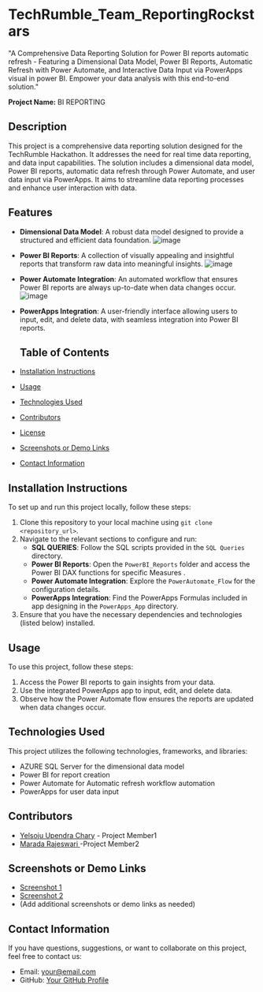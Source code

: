 # TechRumble_Team_ReportingRockstars
"A Comprehensive Data Reporting Solution for Power BI reports automatic refresh - Featuring a Dimensional Data Model, Power BI Reports, Automatic Refresh with Power Automate, and Interactive Data Input via PowerApps visual in power BI. Empower your data analysis with this end-to-end solution."

**Project Name:** BI REPORTING
## Description
This project is a comprehensive data reporting solution designed for the TechRumble Hackathon. It addresses the need for real time data  reporting, and data input capabilities. The solution includes a dimensional data model, Power BI reports, automatic data refresh through Power Automate, and user data input via PowerApps. It aims to streamline data reporting processes and enhance user interaction with data.

## Features
- **Dimensional Data Model**: A robust data model designed to provide a structured and efficient data foundation.
  ![image](https://github.com/Upendrachary-yelsoju/TechRumble_Team_ReportingRockstars/assets/137254163/c25051c3-bb00-40cb-887c-be699ad99a06)
- **Power BI Reports**: A collection of visually appealing and insightful reports that transform raw data into meaningful insights.
  ![image](https://github.com/Upendrachary-yelsoju/TechRumble_Team_ReportingRockstars/assets/137254163/725bdc4a-5ecf-4ae0-8590-204c0ae97c4b)
- **Power Automate Integration**: An automated workflow that ensures Power BI reports are always up-to-date when data changes occur.
  ![image](https://github.com/Upendrachary-yelsoju/TechRumble_Team_ReportingRockstars/assets/137254163/2cca1ffe-cea7-46e5-8cb5-f5957d90da7f)

- **PowerApps Integration**: A user-friendly interface allowing users to input, edit, and delete data, with seamless integration into Power BI reports.

  ## Table of Contents
- [Installation Instructions](#installation-instructions)
- [Usage](#usage)
- [Technologies Used](#technologies-used)
- [Contributors](#contributors)
- [License](#license)
- [Screenshots or Demo Links](#screenshots-or-demo-links)
- [Contact Information](#contact-information)

## Installation Instructions
To set up and run this project locally, follow these steps:
1. Clone this repository to your local machine using `git clone <repository_url>`.
2. Navigate to the relevant sections to configure and run:
   - **SQL QUERIES**: Follow the SQL scripts provided in the `SQL Queries` directory.
   - **Power BI Reports**: Open the `PowerBI_Reports` folder and access the Power BI DAX functions for specific Measures .
   - **Power Automate Integration**: Explore the `PowerAutomate_Flow` for the configuration details.
   - **PowerApps Integration**: Find the PowerApps Formulas included in app designing in the `PowerApps_App` directory.
3. Ensure that you have the necessary dependencies and technologies (listed below) installed.

## Usage
To use this project, follow these steps:
1. Access the Power BI reports to gain insights from your data.
2. Use the integrated PowerApps app to input, edit, and delete data.
3. Observe how the Power Automate flow ensures the reports are updated when data changes occur.

## Technologies Used
This project utilizes the following technologies, frameworks, and libraries:
- AZURE SQL Server for the dimensional data model
- Power BI for report creation
- Power Automate for Automatic refresh workflow automation
- PowerApps for user data input

## Contributors
- [Yelsoju Upendra Chary](https://github.com/Upendrachary-yelsoju) - Project Member1
- [Marada Rajeswari ](https://github.com/contributor1) -Project Member2


## Screenshots or Demo Links
- [Screenshot 1](screenshot_link_1)
- [Screenshot 2](screenshot_link_2)
- (Add additional screenshots or demo links as needed)

## Contact Information
If you have questions, suggestions, or want to collaborate on this project, feel free to contact us:
- Email: your@email.com
- GitHub: [Your GitHub Profile](https://github.com/yourusername)


